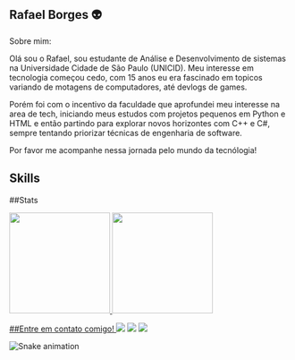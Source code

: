 ## Rafael Borges 👽

Sobre mim:

Olá sou o Rafael, sou estudante de Análise e Desenvolvimento de sistemas na Universidade Cidade de São Paulo (UNICID). Meu interesse em tecnologia começou cedo, com 15 anos 
eu era fascinado em topicos variando de motagens de computadores, até devlogs de games.

Porém foi com o incentivo da faculdade que aprofundei meu interesse na area de tech, iniciando meus estudos com projetos pequenos em Python e HTML e então partindo para
explorar novos horizontes com C++ e C#, sempre tentando priorizar técnicas de engenharia de software.

Por favor me acompanhe nessa jornada pelo mundo da tecnólogia!


## Skills
<link rel="stylesheet" type='text/css' href="https://cdn.jsdelivr.net/gh/devicons/devicon@latest/devicon.min.css" />
<link rel="stylesheet" type='text/css' href="https://cdn.jsdelivr.net/gh/devicons/devicon@latest/devicon.min.css" />

##Stats
<div>
<a href="https://github.com/boregs">
<img loading="lazy" height="180em" src="https://github-readme-stats.vercel.app/api/top-langs/?username=boregs&layout=compact&langs_count=7&theme=dracula"/>
<img loading="lazy" height="180em" src="https://github-readme-stats.vercel.app/api?username=boregs&show_icons=true&theme=dracula&include_all_commits=true&count_private=true"/>
</div>
  
##Entre em contato comigo!
<a href="https://www.instagram.com/boregs__/" target="_blank"><img loading="lazy" src="https://img.shields.io/badge/-Instagram-%23E4405F?style=for-the-badge&logo=instagram&logoColor=white" target="_blank"></a>
<a href="https://www.linkedin.com/in/rafaelboregs/" target="_blank"><img loading="lazy" src="https://img.shields.io/badge/-LinkedIn-%230077B5?style=for-the-badge&logo=linkedin&logoColor=white" target="_blank"></a>
<a href = "mailto:rafaborgesdasilva75@gmail.com"><img loading="lazy" src="https://img.shields.io/badge/Gmail-D14836?style=for-the-badge&logo=gmail&logoColor=white" target="_blank"></a>

![Snake animation](https://github.com/boregs/blob/output/github-contribution-grid-snake.svg)
